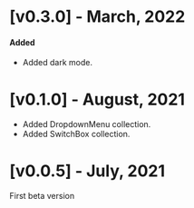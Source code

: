 # [v0.3.0] - March, 2022

#### Added

- Added dark mode.

# [v0.1.0] - August, 2021

- Added DropdownMenu collection.
- Added SwitchBox collection.

# [v0.0.5] - July, 2021

First beta version
